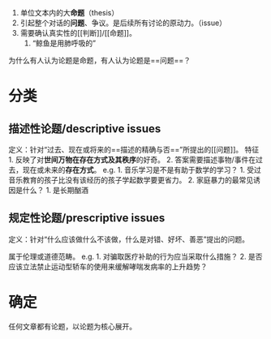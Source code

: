 1. 单位文本内的大**命题**（thesis）
2. 引起整个对话的**问题**、争议。是后续所有讨论的原动力。（issue）
3. 需要确认真实性的[[判断]]/[[命题]]。
	1. “鲸鱼是用肺呼吸的”

为什么有人认为论题是命题，有人认为论题是==问题==？
# 分类
## 描述性论题/descriptive issues
定义：针对“过去、现在或将来的==描述的精确与否==”所提出的[[问题]]。
特征
	1. 反映了对**世间万物在存在方式及其秩序**的好奇。
	2. 答案需要描述事物/事件在过去，现在或未来的**存在方式**。
e.g.
	1. 音乐学习是不是有助于数学的学习？
		1. 受过音乐教育的孩子比没有该经历的孩子学起数学要更省力。
	2. 家庭暴力的最常见诱因是什么？
		1. 是长期酗酒
## 规定性论题/prescriptive issues
定义：针对“什么应该做什么不该做，什么是对错、好坏、善恶”提出的问题。

属于伦理或道德范畴。
e.g.
	1. 对骗取医疗补助的行为应当采取什么措施？
	2. 是否应该立法禁止运动型轿车的使用来缓解哮喘发病率的上升趋势？

# 确定
任何文章都有论题，以论题为核心展开。